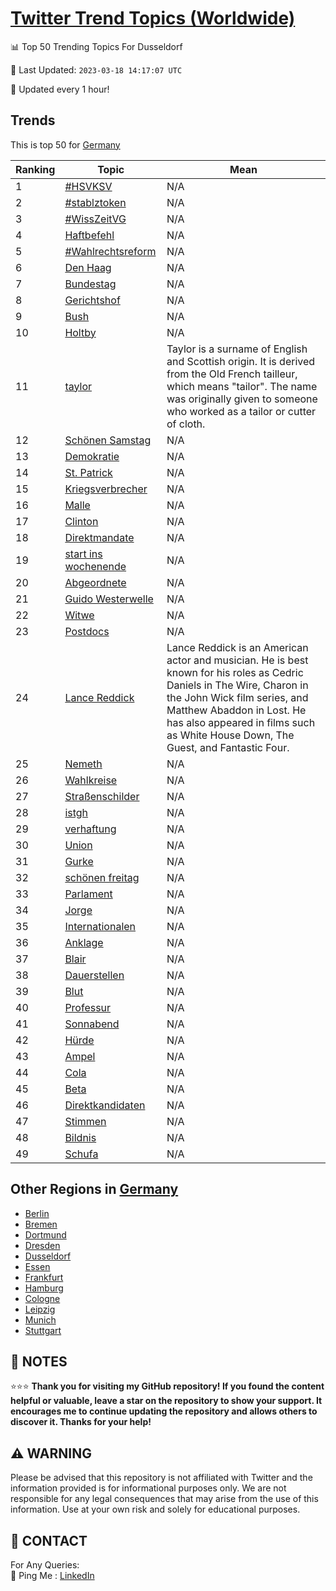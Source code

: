 [Twitter Trend Topics (Worldwide)](https://github.com/ErcinDedeoglu/Twitter-Trend-Topics)
==========


📊 Top 50 Trending Topics For Dusseldorf

📆 Last Updated: `2023-03-18 14:17:07 UTC`

🔧 Updated every 1 hour!


## Trends

This is top 50 for [Germany](</Germany>)

| Ranking | Topic | Mean |
| ------- | ------------ | ------------ |
| 1 | [#HSVKSV](http://twitter.com/search?q=%23HSVKSV) | N/A |
| 2 | [#stablztoken](http://twitter.com/search?q=%23stablztoken) | N/A |
| 3 | [#WissZeitVG](http://twitter.com/search?q=%23WissZeitVG) | N/A |
| 4 | [Haftbefehl](http://twitter.com/search?q=Haftbefehl) | N/A |
| 5 | [#Wahlrechtsreform](http://twitter.com/search?q=%23Wahlrechtsreform) | N/A |
| 6 | [Den Haag](http://twitter.com/search?q=Den+Haag) | N/A |
| 7 | [Bundestag](http://twitter.com/search?q=Bundestag) | N/A |
| 8 | [Gerichtshof](http://twitter.com/search?q=Gerichtshof) | N/A |
| 9 | [Bush](http://twitter.com/search?q=Bush) | N/A |
| 10 | [Holtby](http://twitter.com/search?q=Holtby) | N/A |
| 11 | [taylor](http://twitter.com/search?q=taylor) | Taylor is a surname of English and Scottish origin. It is derived from the Old French tailleur, which means "tailor". The name was originally given to someone who worked as a tailor or cutter of cloth. |
| 12 | [Schönen Samstag](http://twitter.com/search?q=Sch%c3%b6nen+Samstag) | N/A |
| 13 | [Demokratie](http://twitter.com/search?q=Demokratie) | N/A |
| 14 | [St. Patrick](http://twitter.com/search?q=St.+Patrick) | N/A |
| 15 | [Kriegsverbrecher](http://twitter.com/search?q=Kriegsverbrecher) | N/A |
| 16 | [Malle](http://twitter.com/search?q=Malle) | N/A |
| 17 | [Clinton](http://twitter.com/search?q=Clinton) | N/A |
| 18 | [Direktmandate](http://twitter.com/search?q=Direktmandate) | N/A |
| 19 | [start ins wochenende](http://twitter.com/search?q=start+ins+wochenende) | N/A |
| 20 | [Abgeordnete](http://twitter.com/search?q=Abgeordnete) | N/A |
| 21 | [Guido Westerwelle](http://twitter.com/search?q=Guido+Westerwelle) | N/A |
| 22 | [Witwe](http://twitter.com/search?q=Witwe) | N/A |
| 23 | [Postdocs](http://twitter.com/search?q=Postdocs) | N/A |
| 24 | [Lance Reddick](http://twitter.com/search?q=Lance+Reddick) | Lance Reddick is an American actor and musician. He is best known for his roles as Cedric Daniels in The Wire, Charon in the John Wick film series, and Matthew Abaddon in Lost. He has also appeared in films such as White House Down, The Guest, and Fantastic Four. |
| 25 | [Nemeth](http://twitter.com/search?q=Nemeth) | N/A |
| 26 | [Wahlkreise](http://twitter.com/search?q=Wahlkreise) | N/A |
| 27 | [Straßenschilder](http://twitter.com/search?q=Stra%c3%9fenschilder) | N/A |
| 28 | [istgh](http://twitter.com/search?q=istgh) | N/A |
| 29 | [verhaftung](http://twitter.com/search?q=verhaftung) | N/A |
| 30 | [Union](http://twitter.com/search?q=Union) | N/A |
| 31 | [Gurke](http://twitter.com/search?q=Gurke) | N/A |
| 32 | [schönen freitag](http://twitter.com/search?q=sch%c3%b6nen+freitag) | N/A |
| 33 | [Parlament](http://twitter.com/search?q=Parlament) | N/A |
| 34 | [Jorge](http://twitter.com/search?q=Jorge) | N/A |
| 35 | [Internationalen](http://twitter.com/search?q=Internationalen) | N/A |
| 36 | [Anklage](http://twitter.com/search?q=Anklage) | N/A |
| 37 | [Blair](http://twitter.com/search?q=Blair) | N/A |
| 38 | [Dauerstellen](http://twitter.com/search?q=Dauerstellen) | N/A |
| 39 | [Blut](http://twitter.com/search?q=Blut) | N/A |
| 40 | [Professur](http://twitter.com/search?q=Professur) | N/A |
| 41 | [Sonnabend](http://twitter.com/search?q=Sonnabend) | N/A |
| 42 | [Hürde](http://twitter.com/search?q=H%c3%bcrde) | N/A |
| 43 | [Ampel](http://twitter.com/search?q=Ampel) | N/A |
| 44 | [Cola](http://twitter.com/search?q=Cola) | N/A |
| 45 | [Beta](http://twitter.com/search?q=Beta) | N/A |
| 46 | [Direktkandidaten](http://twitter.com/search?q=Direktkandidaten) | N/A |
| 47 | [Stimmen](http://twitter.com/search?q=Stimmen) | N/A |
| 48 | [Bildnis](http://twitter.com/search?q=Bildnis) | N/A |
| 49 | [Schufa](http://twitter.com/search?q=Schufa) | N/A |



## Other Regions in [Germany](</Germany>)

* [Berlin](</Germany/Berlin.md>)
* [Bremen](</Germany/Bremen.md>)
* [Dortmund](</Germany/Dortmund.md>)
* [Dresden](</Germany/Dresden.md>)
* [Dusseldorf](</Germany/Dusseldorf.md>)
* [Essen](</Germany/Essen.md>)
* [Frankfurt](</Germany/Frankfurt.md>)
* [Hamburg](</Germany/Hamburg.md>)
* [Cologne](</Germany/Cologne.md>)
* [Leipzig](</Germany/Leipzig.md>)
* [Munich](</Germany/Munich.md>)
* [Stuttgart](</Germany/Stuttgart.md>)



## 📝 NOTES

⭐⭐⭐ **Thank you for visiting my GitHub repository! If you found the content helpful or valuable, leave a star on the repository to show your support. It encourages me to continue updating the repository and allows others to discover it. Thanks for your help!**


## ⚠️ WARNING

Please be advised that this repository is not affiliated with Twitter and the information provided is for informational purposes only. We are not responsible for any legal consequences that may arise from the use of this information. Use at your own risk and solely for educational purposes.


## 📨 CONTACT

 For Any Queries:  
            🏓 Ping Me : [LinkedIn](https://www.linkedin.com/in/ercindedeoglu/)
